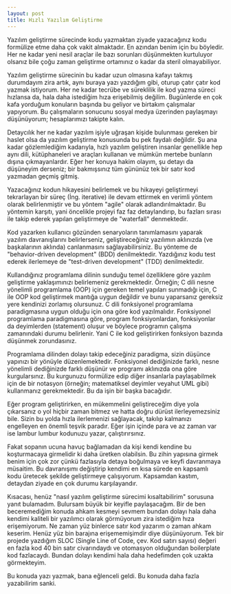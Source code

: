 ```yaml
---
layout: post
title: Hızlı Yazılım Geliştirme
---
```


Yazılım geliştirme sürecinde kodu yazmaktan ziyade yazacağınız kodu formülize etme daha çok vakit almaktadır. En azından benim için bu böyledir. Her ne kadar yeni nesil araçlar ile bazı sorunları düşünmekten kurtuluyor olsanız bile çoğu zaman geliştirme ortamınız o kadar da steril olmayabiliyor. 

Yazılım geliştirme sürecinin bu kadar uzun olmasına kafayı takmış durumdayım zira artık, aynı buraya yazı yazdığım gibi, oturup çatır çatır kod yazmak istiyorum. Her ne kadar tecrübe ve süreklilik ile kod yazma süreci hızlansa da, hala daha istediğim hıza erişebilmiş değilim. Bugünlerde en çok kafa yorduğum konuların başında bu geliyor ve birtakım çalışmalar yapıyorum. Bu çalışmaların sonucunu sosyal medya üzerinden paylaşmayı düşünüyorum; hesaplarımızı takipte kalın.

Detaycılık her ne kadar yazılım işiyle uğraşan kişide bulunması gereken bir haslet olsa da yazılım geliştirme konusunda bu pek faydalı değildir. Şu ana kadar gözlemlediğim kadarıyla, hızlı yazılım geliştiren insanlar genellikle hep aynı dili, kütüphaneleri ve araçları kullanan ve mümkün mertebe bunların dışına çıkmayanlardır. Eğer her konuya hakim olayım, şu detayı da düşüneyim derseniz; bir bakmışsınız tüm gününüz tek bir satır kod yazmadan geçmiş gitmiş.

Yazacağınız kodun hikayesini belirlemek ve bu hikayeyi geliştirmeyi tekrarlayan bir süreç (İng. iterative) ile devam ettirmek en verimli yöntem olarak belirlenmiştir ve bu yöntem "agile" olarak adlandırılmaktadır. Bu yöntemin karşıtı, yani öncelikle projeyi faz faz detaylandırıp, bu fazları sırası ile takip ederek yapılan geliştirmeye de "waterfall" denmektedir.

Kod yazarken kullanıcı gözünden senaryoların tanımlamasını yaparak yazılım davranışlarını belirlerseniz, geliştireceğiniz yazılımın aklınızda (ve başkalarının aklında) canlanmasını sağlayabilirsiniz. Bu yönteme de "behavior-driven development" (BDD) denilmektedir. Yazdığınız kodu test ederek ilerlemeye de "test-driven development" (TDD) denilmektedir.

Kullandığınız programlama dilinin sunduğu temel özelliklere göre yazılım geliştirme yaklaşımınızı belirlemeniz gerekmektedir. Örneğin; C dili nesne yönelimli programlama (OOP) için gereken temel yapıları sunmadığı için, C ile OOP kod geliştirmek mantığa uygun değildir ve bunu yaparsanız gereksiz yere kendinizi zorlamış olursunuz. C dili fonksiyonel programlama paradigmasına uygun olduğu için ona göre kod yazılmalıdır. Fonksiyonel programlama paradigmasına göre, program fonksiyonlardan, fonksiyonlar da deyimlerden (statement) oluşur ve böylece programın çalışma zamanındaki durumu belirlenir. Yani C ile kod geliştirirken fonksiyon bazında düşünmek zorundasınız.

Programlama dilinden dolayı takip edeceğiniz paradigma, sizin düşünce yapınızı bir yönüyle düzenlemektedir. Fonksiyonel dediğinizde farklı, nesne yönelimli dediğinizde farklı düşünür ve programı aklınızda ona göre kurgularsınız. Bu kurgunuzu formülize edip diğer insanlarla paylaşabilmek için de bir notasyon (örneğin; matematiksel deyimler veyahut UML gibi) kullanmanız gerekmektedir. Bu da işin bir başka bacağıdır.

Eğer program geliştirirken, en mükemmelini geliştireceğim diye yola çıkarsanız o yol hiçbir zaman bitmez ve hatta doğru dürüst ilerleyemezsiniz bile. Sizin bu yolda hızla ilerlemenizi sağlayacak, takılıp kalmanızı engelleyen en önemli teşvik paradır. Eğer işin içinde para ve az zaman var ise lambur lumbur kodunuzu yazar, çalıştırırsınız.

Fakat sopanın ucuna havuç bağlamadan da kişi kendi kendine bu koşturmacaya girmelidir ki daha üretken olabilsin. Bu zihin yapısına girmek benim için çok zor çünkü fazlasıyla detaya boğulmaya ve keyfi davranmaya müsaitim. Bu davranışımı değiştirip kendimi en kısa sürede en kapsamlı kodu üretecek şekilde geliştirmeye çalışıyorum. Kapsamdan kastım, detaydan ziyade en çok durumu karşılayandır.

Kısacası, henüz "nasıl yazılım geliştirme sürecimi kısaltabilirim" sorusuna yanıt bulamadım. Bulursam büyük bir keyifle paylaşacağım. Bir de ben beceremediğim konuda ahkam kesmeyi sevmem bundan dolayı hala daha kendimi kaliteli bir yazılımcı olarak görmüyorum zira istediğim hıza erişemiyorum. Ne zaman yüz binlerce satır kod yazarım o zaman ahkam keserim. Henüz yüz bin barajına erişememişimdir diye düşünüyorum. Tek bir projede yazdığım SLOC (Single Line of Code, çev. Kod satırı sayısı) değeri en fazla kod 40 bin satır civarındaydı ve otomasyon olduğundan boilerplate kod fazlacaydı. Bundan dolayı kendimi hala daha hedefimden çok uzakta görmekteyim.

Bu konuda yazı yazmak, bana eğlenceli geldi. Bu konuda daha fazla yazabilirim sanki.